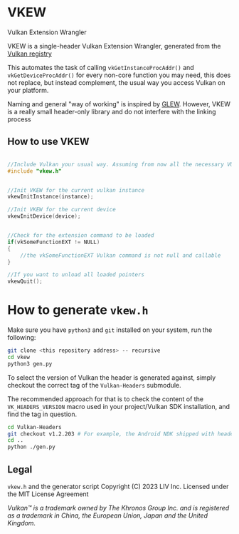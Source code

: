 # VKEW

Vulkan Extension Wrangler

VKEW is a single-header Vulkan Extension Wrangler, generated from the [Vulkan registry](https://raw.githubusercontent.com/KhronosGroup/Vulkan-Headers/main/registry/vk.xml)

This automates the task of calling `vkGetInstanceProcAddr()` and `vkGetDeviceProcAddr()` for every non-core function you may need, this does not replace, but instead complement, the usual way you access Vulkan on your platform.

Naming and general "way of working" is inspired by [GLEW](https://glew.sourceforge.net/). However, VKEW is a really small header-only library and do not interfere with the linking process

## How to use VKEW

```cpp

//Include Vulkan your usual way. Assuming from now all the necessary VULKAN_USE_PLATFORM macros are also defined
#include "vkew.h"


//Init VKEW for the current vulkan instance
vkewInitInstance(instance);

//Init VKEW for the current device
vkewInitDevice(device);


//Check for the extension command to be loaded
if(vkSomeFunctionEXT != NULL)
{
    //the vkSomeFunctionEXT Vulkan command is not null and callable
}

//If you want to unload all loaded pointers
vkewQuit();
```

# How to generate `vkew.h`

Make sure you have `python3` and `git` installed on your system, run the following:

```bash
git clone <this repository address> -- recursive
cd vkew
python3 gen.py 
```

To select the version of Vulkan the header is generated against, simply checkout the correct tag of the `Vulkan-Headers` submodule.

The recommended approach for that is to check the content of the `VK_HEADERS_VERSION` macro used in your project/Vulkan SDK installation, and find the tag in question. 

```bash
cd Vulkan-Headers
git checkout v1.2.203 # For example, the Android NDK shipped with header version == 203 at the time we're writing this.
cd ..
python ./gen.py
```

## Legal

`vkew.h` and the generator script Copyright (C) 2023 LIV Inc. Licensed under the MIT License Agreement

*Vulkan™ is a trademark owned by The Khronos Group Inc. and is registered as a trademark in China, the European Union, Japan and the United Kingdom.*
